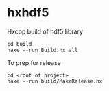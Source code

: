 # hxhdf5
Hxcpp build of hdf5 library

```
cd build
haxe --run Build.hx all
```

To prep for release
```
cd <root of project>
haxe --run build/MakeRelease.hx
```
